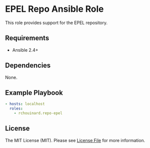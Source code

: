 # EPEL Repo Ansible Role

This role provides support for the EPEL repository.

## Requirements

* Ansible 2.4+

## Dependencies

None.

## Example Playbook

``` yaml
- hosts: localhost
  roles:
    - rchouinard.repo-epel
```

## License

The MIT License (MIT). Please see [License File](LICENSE.md) for more information.

